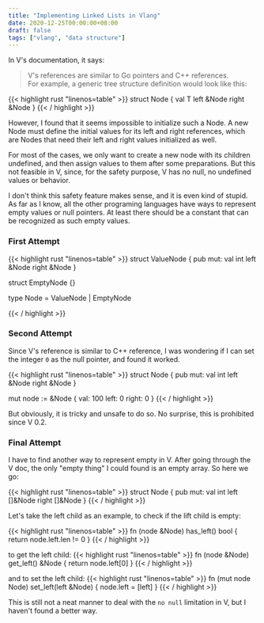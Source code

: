 ```yaml
---
title: "Implementing Linked Lists in Vlang"
date: 2020-12-25T00:00:00+08:00
draft: false
tags: ["vlang", "data structure"]
---
```


In V's documentation, it says:
> V's references are similar to Go pointers and C++ references.  
For example, a generic tree structure definition would look like this:


{{< highlight rust "linenos=table" >}}
struct Node<T> {
    val   T
    left  &Node
    right &Node
}
{{< / highlight >}}

However, I found that it seems impossible to initialize such a Node. A new Node must define the initial values for its left and right references, which are Nodes that need their left and right values initialized as well.

For most of the cases, we only want to create a new node with its children undefined, and then assign values to them after some preparations. But this not feasible in V, since, for the safety purpose, V has no null, no undefined values or behavior. 

I don't think this safety feature makes sense, and it is even kind of stupid. As far as I know, all the other programing languages have ways to represent empty values or null pointers. At least there should be a constant that can be recognized as such empty values.

### First Attempt
{{< highlight rust "linenos=table" >}}
struct ValueNode {
pub mut:
	val   int
	left  &Node
	right &Node
}

struct EmptyNode {}

type Node = ValueNode | EmptyNode

{{< / highlight >}}

### Second Attempt
Since V's reference is similar to C++ reference, I was wondering if I can set the integer `0` as the null pointer, and found it worked.

{{< highlight rust "linenos=table" >}}
struct Node {
pub mut:
	val   int
	left  &Node
	right &Node
}

mut node := &Node {
    val:   100
    left:  0
    right: 0
}
{{< / highlight >}}

But obviously, it is tricky and unsafe to do so. No surprise, this is prohibited since V 0.2.

### Final Attempt
I have to find another way to represent empty in V. After going through the V doc, the only "empty thing" I could found is an empty array. So here we go:

{{< highlight rust "linenos=table" >}}
struct Node {
pub mut:
	val   int
	left  []&Node
	right []&Node
}
{{< / highlight >}}

Let's take the left child as an example, to check if the lift child is empty:

{{< highlight rust "linenos=table" >}}
fn (node &Node) has_left() bool {
	return node.left.len != 0
}
{{< / highlight >}}

to get the left child:
{{< highlight rust "linenos=table" >}}
fn (node &Node) get_left() &Node {
	return node.left[0]
}
{{< / highlight >}}


and to set the left child:
{{< highlight rust "linenos=table" >}}
fn (mut node Node) set_left(left &Node) {
	node.left = [left]
}
{{< / highlight >}}

This is still not a neat manner to deal with the `no null` limitation in V, but I haven't found a better way.
